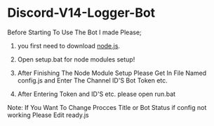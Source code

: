 # Discord-V14-Logger-Bot

Before Starting To Use The Bot I made Please;



1) you first need to download [node.js](https://nodejs.org/dist/v20.15.0/node-v20.15.0-x64.msi).

2) Open setup.bat for node modules setup!

3) After Finishing The Node Module Setup Please Get In File Named config.js and Enter The Channel ID'S Bot Token etc.

4) After Entering Token and ID'S etc. please open run.bat

Note: If You Want To Change Procces Title or Bot Status if config not working Please Edit ready.js
